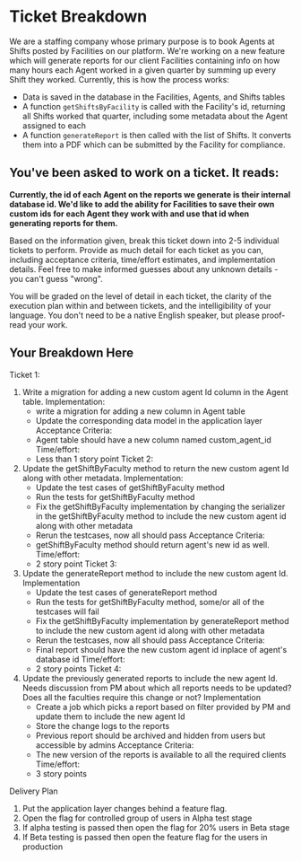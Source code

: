 # Ticket Breakdown
We are a staffing company whose primary purpose is to book Agents at Shifts posted by Facilities on our platform. We're working on a new feature which will generate reports for our client Facilities containing info on how many hours each Agent worked in a given quarter by summing up every Shift they worked. Currently, this is how the process works:

- Data is saved in the database in the Facilities, Agents, and Shifts tables
- A function `getShiftsByFacility` is called with the Facility's id, returning all Shifts worked that quarter, including some metadata about the Agent assigned to each
- A function `generateReport` is then called with the list of Shifts. It converts them into a PDF which can be submitted by the Facility for compliance.

## You've been asked to work on a ticket. It reads:

**Currently, the id of each Agent on the reports we generate is their internal database id. We'd like to add the ability for Facilities to save their own custom ids for each Agent they work with and use that id when generating reports for them.**


Based on the information given, break this ticket down into 2-5 individual tickets to perform. Provide as much detail for each ticket as you can, including acceptance criteria, time/effort estimates, and implementation details. Feel free to make informed guesses about any unknown details - you can't guess "wrong".


You will be graded on the level of detail in each ticket, the clarity of the execution plan within and between tickets, and the intelligibility of your language. You don't need to be a native English speaker, but please proof-read your work.

## Your Breakdown Here
Ticket 1:
1. Write a migration for adding a new custom agent Id column in the Agent table.
    Implementation:
    - write a migration for adding a new column in Agent table
    - Update the corresponding data model in the application layer
    Acceptance Criteria:
    - Agent table should have a new column named custom_agent_id
    Time/effort:
    - Less than 1 story point
Ticket 2:
1. Update the getShiftByFaculty method to return the new custom agent Id along with other metadata.
    Implementation:
    - Update the test cases of getShiftByFaculty method
    - Run the tests for getShiftByFaculty method
    - Fix the getShiftByFaculty implementation by changing the serializer in the getShiftByFaculty method to include the new custom agent id along with other metadata
    - Rerun the testcases, now all should pass
    Acceptance Criteria:
    - getShiftByFaculty method should return agent's new id as well.
    Time/effort:
    - 2 story point
Ticket 3:
1. Update the generateReport method to include the new custom agent Id.
    Implementation
    - Update the test cases of generateReport method
    - Run the tests for getShiftByFaculty method, some/or all of the testcases will fail
    - Fix the getShiftByFaculty implementation by generateReport method to include the new custom agent id along with other metadata
    - Rerun the testcases, now all should pass
    Acceptance Criteria:
    - Final report should have the new custom agent id inplace of agent's database id
    Time/effort:
    - 2 story points
Ticket 4:
1. Update the previously generated reports to include the new agent Id. Needs discussion from PM about which all reports needs to be updated? Does all the faculties require this change or not?
   Implementation
   - Create a job which picks a report based on filter provided by PM and update them to include the new agent Id
   - Store the change logs to the reports
   - Previous report should be archived and hidden from users but accessible by admins
   Acceptance Criteria:
   - The new version of the reports is available to all the required clients
   Time/effort:
   - 3 story points

Delivery Plan

1. Put the application layer changes behind a feature flag.
2. Open the flag for controlled group of users in Alpha test stage
3. If alpha testing is passed then open the flag for 20% users in Beta stage
4. If Beta testing is passed then open the feature flag for the users in production

